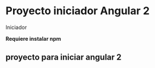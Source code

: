 # Proyecto iniciador Angular 2
Iniciador

**Requiere instalar npm**

## proyecto para iniciar angular 2

